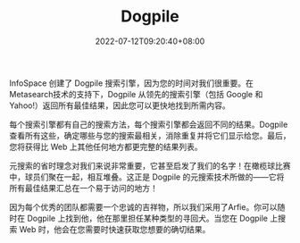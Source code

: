﻿---
weight: 
title: "Dogpile"
description: "InfoSpace 创建了 Dogpile 搜索引擎，因为您的时间对我们很重要。在Metasearch技术的支持下，Dogpile 从领先的搜索引擎（包括 Google 和 Yahoo!）返回所有最佳结果，因此您可以更快地找到所需内容"
date: 2022-07-12T09:20:40+08:00
lastmod: 2022-07-12T09:20:40+08:00
draft: false
authors: ["Cindy"]
featuredImage: "Dogpile.jpg"
link: "https://www.dogpile.com/"
tags: ["Dogpile","ÔªËÑË÷"]
categories: ["navigation"]
navigation: ["ÔªËÑË÷"]
lightgallery: true
toc: true
pinned: false
recommend: false
recommend1: false
---
InfoSpace 创建了 Dogpile 搜索引擎，因为您的时间对我们很重要。在Metasearch技术的支持下，Dogpile 从领先的搜索引擎（包括 Google 和 Yahoo!）返回所有最佳结果，因此您可以更快地找到所需内容。

每个搜索引擎都有自己的搜索方法，每个搜索引擎都会返回不同的结果。Dogpile 查看所有这些，确定哪些与您的搜索最相关，消除重复并将它们显示给您。最后，您将获得比 Web 上其他任何地方都更完整的结果列表。

元搜索的省时理念对我们来说非常重要，它甚至启发了我们的名字！在橄榄球比赛中，球员们聚在一起，相互堆叠。这正是 Dogpile 的元搜索技术所做的——它将所有最佳结果汇总在一个易于访问的地方！

因为每个优秀的团队都需要一个忠诚的吉祥物，所以我们采用了Arfie。你可以随时在 Dogpile 上找到他，他在那里担任某种类型的寻回犬。当您在 Dogpile 上搜索 Web 时，他会在您需要时快速获取您想要的确切结果。